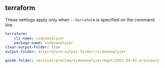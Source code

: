 
## terraform

These settings apply only when `--terraform` is specified on the command line.

``` yaml $(terraform)
terraform:
    cli-name: videoanalyzer
    package-name: videoanalyzer
clear-output-folder: true
output-folder: $(terraform-output-folder)/videoanalyzer
```

```yaml $(tag) == 'package-2021-05-01-preview' && $(terraform)
gosdk-folder: services/preview/videoanalyzer/mgmt/2021-05-01-preview/videoanalyzer
```
